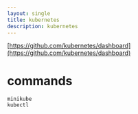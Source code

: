 ```yaml
---
layout: single
title: kubernetes
description: kubernetes
---
```


[https://github.com/kubernetes/dashboard](https://github.com/kubernetes/dashboard)


# commands
```
minikube
kubectl
```
